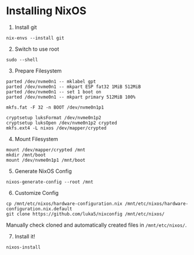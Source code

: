 # Installing NixOS

1. Install git
```
nix-envs --install git
```

2. Switch to use root
```
sudo --shell
```


3. Prepare Filesystem
```
parted /dev/nvme0n1 -- mklabel gpt
parted /dev/nvme0n1 -- mkpart ESP fat32 1MiB 512MiB
parted /dev/nvme0n1 -- set 1 boot on
parted /dev/nvme0n1 -- mkpart primary 512MiB 100%

mkfs.fat -F 32 -n BOOT /dev/nvme0n1p1

cryptsetup luksFormat /dev/nvme0n1p2
cryptsetup luksOpen /dev/nvme0n1p2 crypted
mkfs.ext4 -L nixos /dev/mapper/crypted
```

4. Mount Filesystem

```
mount /dev/mapper/crypted /mnt
mkdir /mnt/boot
mount /dev/nvme0n1p1 /mnt/boot
```

5. Generate NixOS Config
```
nixos-generate-config --root /mnt
```

6. Customize Config
```
cp /mnt/etc/nixos/hardware-configuration.nix /mnt/etc/nixos/hardware-configuration.nix.default
git clone https://github.com/luka5/nixconfig /mnt/etc/nixos/
```
Manually check cloned and automatically created files in `/mnt/etc/nixos/`.

7. Install it!
```
nixos-install
```
